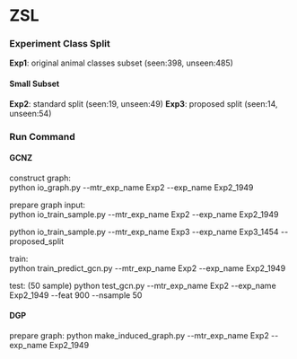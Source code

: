 # ZSL

### Experiment Class Split 
**Exp1**: original animal classes subset (seen:398, unseen:485)

#### Small Subset
**Exp2**: standard split (seen:19, unseen:49)
**Exp3**: proposed split (seen:14, unseen:54)


### Run Command

#### GCNZ

construct graph:  
python io_graph.py --mtr_exp_name Exp2 --exp_name Exp2_1949

prepare graph input:  
python io_train_sample.py --mtr_exp_name Exp2 --exp_name Exp2_1949

python io_train_sample.py --mtr_exp_name Exp3 --exp_name Exp3_1454 --proposed_split

train:  
python train_predict_gcn.py --mtr_exp_name Exp2 --exp_name Exp2_1949

test: (50 sample)
python test_gcn.py --mtr_exp_name Exp2 --exp_name Exp2_1949 --feat 900 --nsample 50

#### DGP
prepare graph:
python make_induced_graph.py --mtr_exp_name Exp2 --exp_name Exp2_1949

